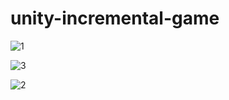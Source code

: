 # unity-incremental-game

![1](https://user-images.githubusercontent.com/58316983/117104101-7f84e100-adb6-11eb-93e3-325183877192.gif)

![3](https://user-images.githubusercontent.com/58316983/117104876-ddfe8f00-adb7-11eb-908a-881fcbf00cc9.gif)

![2](https://user-images.githubusercontent.com/58316983/117103895-287f0c00-adb6-11eb-9938-0ab73f22d9c0.gif)

